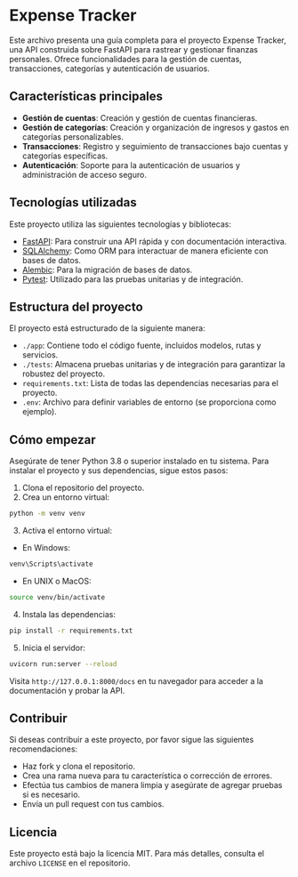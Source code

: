 # Expense Tracker

Este archivo presenta una guía completa para el proyecto Expense Tracker, una API construida sobre FastAPI para rastrear y gestionar finanzas personales. Ofrece funcionalidades para la gestión de cuentas, transacciones, categorías y autenticación de usuarios.

## Características principales

- **Gestión de cuentas**: Creación y gestión de cuentas financieras.
- **Gestión de categorías**: Creación y organización de ingresos y gastos en categorías personalizables.
- **Transacciones**: Registro y seguimiento de transacciones bajo cuentas y categorías específicas.
- **Autenticación**: Soporte para la autenticación de usuarios y administración de acceso seguro.

## Tecnologías utilizadas

Este proyecto utiliza las siguientes tecnologías y bibliotecas:

- [FastAPI](https://fastapi.tiangolo.com/): Para construir una API rápida y con documentación interactiva.
- [SQLAlchemy](https://www.sqlalchemy.org/): Como ORM para interactuar de manera eficiente con bases de datos.
- [Alembic](https://alembic.sqlalchemy.org/): Para la migración de bases de datos.
- [Pytest](https://pytest.org/): Utilizado para las pruebas unitarias y de integración.

## Estructura del proyecto

El proyecto está estructurado de la siguiente manera:

- `./app`: Contiene todo el código fuente, incluidos modelos, rutas y servicios.
- `./tests`: Almacena pruebas unitarias y de integración para garantizar la robustez del proyecto.
- `requirements.txt`: Lista de todas las dependencias necesarias para el proyecto.
- `.env`: Archivo para definir variables de entorno (se proporciona como ejemplo).

## Cómo empezar

Asegúrate de tener Python 3.8 o superior instalado en tu sistema. Para instalar el proyecto y sus dependencias, sigue estos pasos:

1. Clona el repositorio del proyecto.
2. Crea un entorno virtual:

```bash
python -m venv venv
```

3. Activa el entorno virtual:

- En Windows:

```cmd
venv\Scripts\activate
```

- En UNIX o MacOS:

```bash
source venv/bin/activate
```

4. Instala las dependencias:

```bash
pip install -r requirements.txt
```

5. Inicia el servidor:

```bash
uvicorn run:server --reload
```

Visita `http://127.0.0.1:8000/docs` en tu navegador para acceder a la documentación y probar la API.

## Contribuir

Si deseas contribuir a este proyecto, por favor sigue las siguientes recomendaciones:

- Haz fork y clona el repositorio.
- Crea una rama nueva para tu característica o corrección de errores.
- Efectúa tus cambios de manera limpia y asegúrate de agregar pruebas si es necesario.
- Envía un pull request con tus cambios.

## Licencia

Este proyecto está bajo la licencia MIT. Para más detalles, consulta el archivo `LICENSE` en el repositorio.